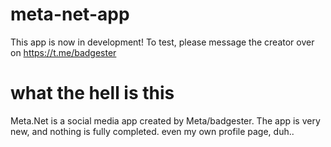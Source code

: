 # meta-net-app
This app is now in development! To test, please message the creator over on https://t.me/badgester
# what the hell is this
Meta.Net is a social media app created by Meta/badgester. The app is very new, and nothing is fully completed. even my own profile page, duh..
